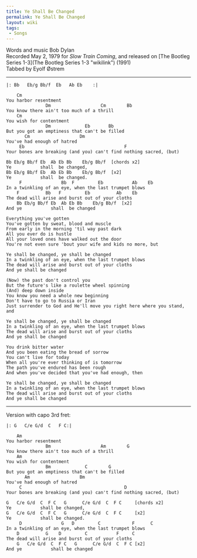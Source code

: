 ```yaml
---
title: Ye Shall Be Changed
permalink: Ye Shall Be Changed
layout: wiki
tags:
 - Songs
---
```


Words and music Bob Dylan  
Recorded May 2, 1979 for *Slow Train Coming*, and released on [The
Bootleg Series 1-3](The Bootleg Series 1-3 "wikilink") (1991)  
Tabbed by Eyolf Østrem

* * * * *

    |: Bb   Eb/g Bb/f  Eb   Ab Eb    :|

        Cm
    You harbor resentment
                   Dm                   Cm        Bb
    You know there ain't too much of a thrill
        Cm
    You wish for contentment
                   Dm             Eb       Bb
    But you got an emptiness that can't be filled
           Cm                   Dm
    You've had enough of hatred
         Eb                                      F
    Your bones are breaking (and you) can't find nothing sacred, (but)

    Bb Eb/g Bb/f Eb  Ab Eb Bb    Eb/g Bb/f  [chords x2]
    Ye           shall  be changed,
    Bb Eb/g Bb/f Eb  Ab Eb Bb    Eb/g Bb/f  [x2]
    Ye           shall  be changed.
         F               Bb  F         Eb           Ab    Eb
    In a twinkling of an eye, when the last trumpet blows
        F          Bb   F         Eb          Ab    Eb
    The dead will arise and burst out of your cloths
        Bb Eb/g Bb/f Eb  Ab Eb Bb    Eb/g Bb/f  [x2]
    And ye           shall  be changed

    Everything you've gotten
    You've gotten by sweat, blood and muscle
    From early in the morning 'til way past dark
    All you ever do is hustle
    All your loved ones have walked out the door
    You're not even sure 'bout your wife and kids no more, but

    Ye shall be changed, ye shall be changed
    In a twinkling of an eye, when the last trumpet blows
    The dead will arise and burst out of your cloths
    And ye shall be changed

    (Now) the past don't control you
    But the future's like a roulette wheel spinning
    (And) deep down inside
    You know you need a whole new beginning
    Don't have to go to Russia or Iran
    Just surrender to God and He'll move you right here where you stand, and

    Ye shall be changed, ye shall be changed
    In a twinkling of an eye, when the last trumpet blows
    The dead will arise and burst out of your cloths
    And ye shall be changed

    You drink bitter water
    And you been eating the bread of sorrow
    You can't live for today
    When all you're ever thinking of is tomorrow
    The path you've endured has been rough
    And when you've decided that you've had enough, then

    Ye shall be changed, ye shall be changed
    In a twinkling of an eye, when the last trumpet blows
    The dead will arise and burst out of your cloths
    And ye shall be changed

* * * * *

Version with capo 3rd fret:

    |: G   C/e G/d  C   F C:|

        Am
    You harbor resentment
                   Bm                   Am        G
    You know there ain't too much of a thrill
        Am
    You wish for contentment
                   Bm             C        G
    But you got an emptiness that can't be filled
           Am                   Bm
    You've had enough of hatred
         C                                       D
    Your bones are breaking (and you) can't find nothing sacred, (but)

    G   C/e G/d  C  F C   G      C/e G/d  C  F C     [chords x2]
    Ye           shall be changed,
    G   C/e G/d  C  F C   G      C/e G/d  C  F C     [x2]
    Ye           shall be changed.
         D               G   D         C            F      C
    In a twinkling of an eye, when the last trumpet blows
        D          G    D         C           F     C
    The dead will arise and burst out of your cloths
        G   C/e G/d  C  F C   G      C/e G/d  C  F C [x2]
    And ye           shall be changed
